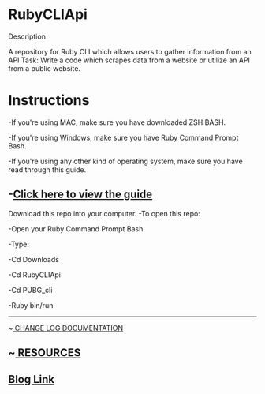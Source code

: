 # RubyCLIApi
Description

A repository for Ruby CLI which allows users to gather information from an API
Task:
Write a code which scrapes data from a website or utilize an API from a public website.
<h1>Instructions</h1>

-If you're using MAC, make sure you have downloaded ZSH BASH.

-If you're using Windows, make sure you have Ruby Command Prompt Bash.

-If you're using any other kind of operating system, make sure you have read through this guide.

-<a href="https://www.ruby-lang.org/en/documentation/installation/">Click here to view the guide</a>
---------------------------------------
Download this repo into your computer.
-To open this repo:

-Open your Ruby Command Prompt Bash

-Type:

-Cd Downloads

-Cd RubyCLIApi

-Cd PUBG_cli

-Ruby bin/run

-------------------------------------

~<a href="https://medium.com/@seriouslydudelma/changelog-a1c25ef7d369"> CHANGE LOG DOCUMENTATION </a>

~<a href="https://medium.com/@seriouslydudelma/resources-5ea35ead1246"> RESOURCES </a>
------------------------------------
<a href="https://medium.com/@seriouslydudelma/ruby-proj-a443789c50bf"> Blog Link</a>
------------------------------------
